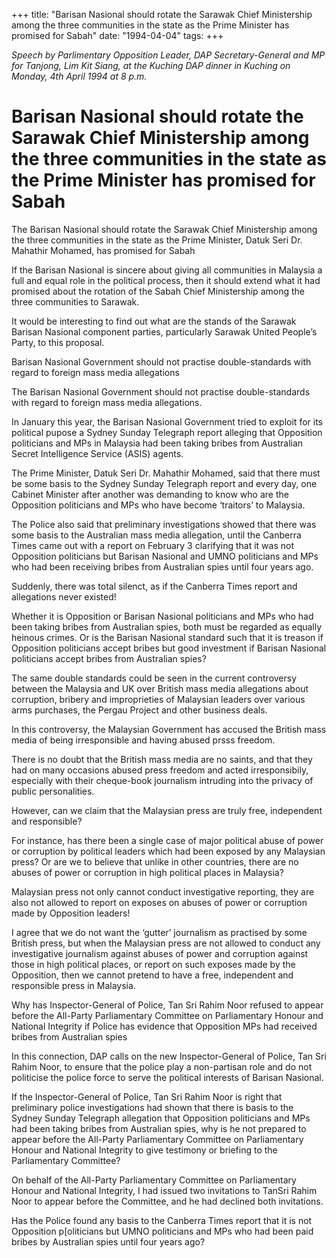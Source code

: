 +++ 
title: "Barisan Nasional should rotate the Sarawak Chief Ministership among the three communities in the state as the Prime Minister has promised for Sabah"
date: "1994-04-04"
tags:
+++

_Speech by Parlimentary Opposition Leader, DAP Secretary-General and MP for Tanjong, Lim Kit Siang, at the Kuching DAP dinner in Kuching on Monday, 4th April 1994 at 8 p.m._

# Barisan Nasional should rotate the Sarawak Chief Ministership among the three communities in the state as the Prime Minister has promised for Sabah 

The Barisan Nasional should rotate the Sarawak Chief Ministership among the three communities in the state as the Prime Minister, Datuk Seri Dr. Mahathir Mohamed, has promised for Sabah</u>

If the Barisan Nasional is sincere about giving all communities in Malaysia a full and equal role in the political process, then it should extend what it had promised about the rotation of the Sabah Chief Ministership among the three communities to Sarawak.

It would be interesting to find out what are the stands of the Sarawak Barisan Nasional component parties, particularly Sarawak United People’s Party, to this proposal.

Barisan Nasional Government should not practise double-standards with regard to foreign mass media allegations

The Barisan Nasional Government should not practise double-standards with regard to foreign mass media allegations.

In January this year, the Barisan Nasional Government tried to exploit for its political pupose a Sydney Sunday Telegraph report alleging that Opposition politicians and MPs in Malaysia had been taking bribes from Australian Secret Intelligence Service (ASIS) agents.

The Prime Minister, Datuk Seri Dr. Mahathir Mohamed, said that there must be some basis to the Sydney Sunday Telegraph report and every day, one Cabinet Minister after another was demanding to know who are the Opposition politicians and MPs who have become ‘traitors’ to Malaysia.

The Police also said that preliminary investigations showed that there was some basis to the Australian mass media allegation, until the Canberra Times came out with a report on February 3 clarifying that it was not Opposition politicians but Barisan Nasional and UMNO politicians and MPs who had been receiving bribes from Australian spies until four years ago.

Suddenly, there was total silenct, as if the Canberra Times report and allegations never existed!

Whether it is Opposition or Barisan Nasional politicians and MPs who had been taking bribes from Australian spies, both must be regarded as equally heinous crimes. Or is the Barisan Nasional standard such that it is treason if Opposition politicians accept bribes but good investment if Barisan Nasional politicians accept bribes from Australian spies?

The same double standards could be seen in the current controversy between the Malaysia and UK over British mass media allegations about corruption, bribery and improprieties of Malaysian leaders over various arms purchases, the Pergau Project and other business deals.

In this controversy, the Malaysian Government has accused the British mass media of being irresponsible and having abused prsss freedom.

There is no doubt that the British mass media are no saints, and that they had on many occasions abused press freedom and acted irresponsibily, especially with their cheque-book journalism intruding into the privacy of public personalities.

However, can we claim that the Malaysian press are truly free, independent and responsible?

For instance, has there been a single case of major political abuse of power or corruption by political leaders which had been exposed by any Malaysian press? Or are we to believe that unlike in other countries, there are no abuses of power or corruption in high political places in Malaysia?

Malaysian press not only cannot conduct investigative reporting, they are also not allowed to report on exposes on abuses of power or corruption made by Opposition leaders!

I agree that we do not want the ‘gutter’ journalism as practised by some British press, but when the Malaysian press are not allowed to conduct any investigative journalism against abuses of power and corruption against those in high political places, or report on such exposes made by the Opposition, then we cannot pretend to have a free, independent and responsible press in Malaysia.

Why has Inspector-General of Police, Tan Sri Rahim Noor refused to appear before the All-Party Parliamentary Committee on Parliamentary Honour and National Integrity if Police has evidence that Opposition MPs had received bribes from Australian spies

In this connection, DAP calls on the new Inspector-General of Police, Tan Sri Rahim Noor, to ensure that the police play a non-partisan role and do not politicise the police force to serve the political interests of Barisan Nasional.

If the Inspector-General of Police, Tan Sri Rahim Noor is right that preliminary police investigations had shown that there is basis to the Sydney Sunday Telegraph allegation that Opposition politicians and MPs had been taking bribes from Australian spies, why is he not prepared to appear before the All-Party Parliamentary Committee on Parliamentary Honour and National Integrity to give testimony or briefing to the Parliamentary Committee?

On behalf of the All-Party Parliamentary Committee on Parliamentary Honour and National Integrity, I had issued two invitations to TanSri Rahim Noor to appear before the Committee, and he had declined both invitations.

Has the Police found any basis to the Canberra Times report that it is not Opposition p[oliticians but UMNO politicians and MPs who had been paid bribes by Australian spies until four years ago?
 
